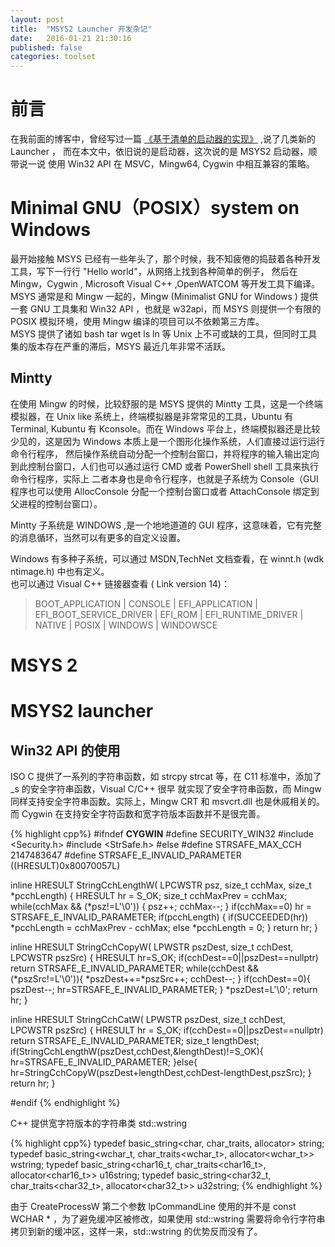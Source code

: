 ```yaml
---
layout: post
title:  "MSYS2 Launcher 开发杂记"
date:   2016-01-21 21:30:16
published: false
categories: toolset
---
```

# 前言
在我前面的博客中，曾经写过一篇 [《基于清单的启动器的实现》](http://forcemz.net/toolset/2015/11/27/NewLauncher.html) ,说了几类新的 Launcher ，
而在本文中，依旧说的是启动器，这次说的是 MSYS2 启动器，顺带说一说 使用 Win32 API 在 MSVC，Mingw64, Cygwin 中相互兼容的策略。

# Minimal GNU（POSIX）system on Windows     
最开始接触 MSYS 已经有一些年头了，那个时候，我不知疲倦的捣鼓着各种开发工具，写下一行行 "Hello world"，从网络上找到各种简单的例子，
然后在 Mingw，Cygwin , Microsoft Visual C++ ,OpenWATCOM 等开发工具下编译。MSYS 通常是和 Mingw 一起的，Mingw (Minimalist GNU for Windows
) 提供一套 GNU 工具集和 Win32 API ，也就是 w32api，而 MSYS 则提供一个有限的 POSIX 模拟环境，使用 Mingw 编译的项目可以不依赖第三方库。     
MSYS 提供了诸如 bash tar wget ls ln 等 Unix 上不可或缺的工具，但同时工具集的版本存在严重的滞后，MSYS 最近几年非常不活跃。

## Mintty    
在使用 Mingw 的时候，比较舒服的是 MSYS 提供的 Mintty 工具，这是一个终端模拟器，在 Unix like 系统上，终端模拟器是非常常见的工具，Ubuntu 有 Terminal,
Kubuntu 有 Kconsole。而在 Windows 平台上，终端模拟器还是比较少见的，这是因为 Windows 本质上是一个图形化操作系统，人们直接过运行运行命令行程序，
然后操作系统自动分配一个控制台窗口，并将程序的输入输出定向到此控制台窗口，人们也可以通过运行 CMD 或者 PowerShell shell 工具来执行命令行程序，实际上
二者本身也是命令行程序，也就是子系统为 Console（GUI 程序也可以使用 AllocConsole 分配一个控制台窗口或者 AttachConsole 绑定到父进程的控制台窗口）。

Mintty 子系统是 WINDOWS ,是一个地地道道的 GUI 程序，这意味着，它有完整的消息循环，当然可以有更多的自定义设置。

Windows 有多种子系统，可以通过 MSDN,TechNet 文档查看，在 winnt.h (wdk ntimage.h) 中也有定义。    
也可以通过 Visual C++ 链接器查看 ( Link version 14)：      

>BOOT_APPLICATION | CONSOLE | EFI_APPLICATION | EFI_BOOT_SERVICE_DRIVER | EFI_ROM |
>EFI_RUNTIME_DRIVER | NATIVE | POSIX | WINDOWS | WINDOWSCE


# MSYS 2


# MSYS2 launcher

## Win32 API 的使用
ISO C 提供了一系列的字符串函数，如 strcpy strcat 等，在 C11 标准中，添加了 _s 的安全字符串函数，Visual C/C++ 很早
就实现了安全字符串函数，而 Mingw 同样支持安全字符串函数。实际上，Mingw CRT 和 msvcrt.dll 也是休戚相关的。而 
Cygwin 在支持安全字符函数和宽字符版本函数并不是很完善。

{% highlight cpp%}
#ifndef __CYGWIN__
#define  SECURITY_WIN32
#include <Security.h>
#include <StrSafe.h>
#else
#define STRSAFE_MAX_CCH 2147483647
#define STRSAFE_E_INVALID_PARAMETER ((HRESULT)0x80070057L)

inline HRESULT StringCchLengthW(
  LPCWSTR psz,
  size_t  cchMax,
  size_t  *pcchLength)
{
  HRESULT hr = S_OK;
  size_t cchMaxPrev = cchMax;
  while(cchMax && (*psz!=L'\0')) {
    psz++;
    cchMax--;
  }
  if(cchMax==0)
    hr = STRSAFE_E_INVALID_PARAMETER;
  if(pcchLength) {
    if(SUCCEEDED(hr))
      *pcchLength = cchMaxPrev - cchMax;
    else
      *pcchLength = 0;
  }
  return hr;
}

inline HRESULT StringCchCopyW(
  LPWSTR  pszDest,
  size_t  cchDest,
  LPCWSTR pszSrc)
{
  HRESULT hr=S_OK;
  if(cchDest==0||pszDest==nullptr)
    return STRSAFE_E_INVALID_PARAMETER;
  while(cchDest &&(*pszSrc!=L'\0')){
    *pszDest++=*pszSrc++;
    cchDest--;
  }
  if(cchDest==0){
    pszDest--;
    hr=STRSAFE_E_INVALID_PARAMETER;
  }
  *pszDest=L'\0';
  return hr;
}

inline HRESULT StringCchCatW(
  LPWSTR  pszDest,
  size_t  cchDest,
  LPCWSTR pszSrc)
{
  HRESULT hr = S_OK;
  if(cchDest==0||pszDest==nullptr)
    return STRSAFE_E_INVALID_PARAMETER;
  size_t lengthDest;
  if(StringCchLengthW(pszDest,cchDest,&lengthDest)!=S_OK){
    hr=STRSAFE_E_INVALID_PARAMETER;
  }else{
    hr=StringCchCopyW(pszDest+lengthDest,cchDest-lengthDest,pszSrc);
  }
  return hr;
}

#endif
{% endhighlight %}

C++ 提供宽字符版本的字符串类 std::wstring 

{% highlight cpp%}
typedef basic_string<char, char_traits<char>, allocator<char>> string;
typedef basic_string<wchar_t, char_traits<wchar_t>, allocator<wchar_t>> wstring;
typedef basic_string<char16_t, char_traits<char16_t>, allocator<char16_t>> u16string;
typedef basic_string<char32_t, char_traits<char32_t>, allocator<char32_t>> u32string;
{% endhighlight %}

由于 CreateProcessW 第二个参数 lpCommandLine 使用的并不是 const WCHAR * ，为了避免缓冲区被修改，如果使用 
std::wstring 需要将命令行字符串拷贝到新的缓冲区，这样一来，std::wstring 的优势反而没有了。
